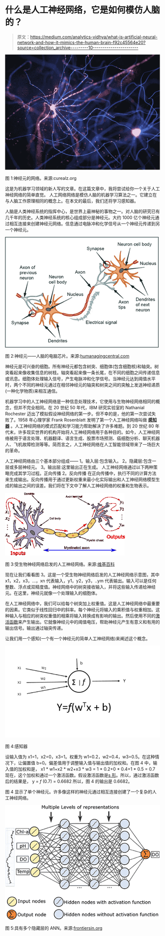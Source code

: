 # 什么是人工神经网络，它是如何模仿人脑的？

> 原文：<https://medium.com/analytics-vidhya/what-is-artificial-neural-network-and-how-it-mimics-the-human-brain-f92c45564e20?source=collection_archive---------10----------------------->

![](img/3888a1097a1acecbc7b35ddbdeb8b4e8.png)

图 1:神经元的网络。来源:curealz.org

这是为机器学习领域的新人写的文章。在这篇文章中，我将尝试给你一个关于人工神经网络的简单直觉。
人工网络网络是模仿人脑的机器学习算法之一。它建立在与人脑工作原理相同的概念上。在本文的最后，我们还将学习感知器。

人脑是人类神经系统的指挥中心，是世界上最神秘的事物之一。对人脑的研究已有几千年的历史。人类神经系统的核心组成部分是神经元。大约 1000 亿个神经元通过相互连接来创建神经元网络。信息通过电脉冲和化学信号从一个神经元传递到另一个神经元。

![](img/319915068199a33c22c797507799d2d1.png)

图 2:神经元——人脑的电脑芯片。来源:[humanagingcentral.com](http://www.humanagingcentral.com/images/brain_cells.jpg)

神经元是可兴奋的细胞。所有神经元都包含树突、细胞体(包含细胞核)和轴突。树突看起来像收集信息的树枝。轴突看起来像一条长尾，在不同的细胞之间传递信息或讯息。细胞体处理输入信号，产生电脉冲和化学信号。当神经元达到阈值水平时，两个不同的神经元通过在相邻神经元的轴突和树突之间的突触上发送神经递质(一种化学物质)来相互通信。

机器学习中的人工神经网络是一种信息处理技术，它使用与生物神经网络相同的概念，但并不完全相同。在 20 世纪 50 年代，IBM 研究实验室的 Nathanial Rochester 迈出了模拟假设神经网络的第一步。但不幸的是，他的第一次尝试失败了。1958 年心理学家 Frank Rosenblatt 发明了第一个人工神经网络叫做 [**感知器**](https://towardsdatascience.com/what-the-hell-is-perceptron-626217814f53) 。人工神经网络的模式匹配和学习能力帮助解决了许多难题。到 20 世纪 80 年代末，许多现实世界的机构开始将人工神经网络用于各种目的。如今，人工神经网络被用于语言处理、机器翻译、语言生成、股票市场预测、癌细胞分析、聊天机器人、飞机故障检测等等。简而言之，人工神经网络在人工智能领域带来了一场巨大的革命。

人工神经网络由三个基本部分组成——
1。输入层:包含输入。
2。隐藏层:包含一层或多层神经元。
3。输出层:这里输出正在生成。
人工神经网络通过以下两种策略完成其学习过程。正向传播
2。反向传播
在正向传播中，执行不同的计算方法来生成输出。反向传播用于通过更新权重来最小化实际输出和人工神经网络模型生成的输出之间的误差。我们将在下文中了解人工神经网络的权重和生物表示。

![](img/74d3c4a79559c3f0277b9a95fac52a57.png)

图 3:受生物神经网络启发的人工神经网络。来源:[维基百科](https://en.wikipedia.org/wiki/Artificial_neural_network#/media/File:Neuron3.png)

现在让我们看看图 3。这是一个受生物神经网络启发的人工神经网络示意图，其中 x1，x2，x3，…，xn 代表输入，y1，y2，y3，..ym 代表输出。输入可以是任何整数、浮点或双精度值。神经网络中的树突接收输入，并将这些输入传递给神经元。在这里，神经元就像一个处理输入的细胞体。

在人工神经网络中，我们可以给每个树突加上权重值。这是人工神经网络中最重要的因素。它类似于线性回归中的斜率。每个神经元将输入的乘积值与权重相加。这种输入与相应的树突权重值的相乘将输入转换成有影响的输出。然后使用不同的[激活函数](https://en.wikipedia.org/wiki/Activation_function)来产生输出。它就像神经元中的阈值电压，帮助神经元产生有意义和有用的输出信号。输出通过轴突传递。

让我们用一个感知(一个有一个神经元的简单人工神经网络)来阐述这个概念。

![](img/6c68fd93ddbbc41341046b680f654180.png)

图 4:感知器

设输入值为 x1=1，x2=0，x3=1。权重为 w1=0.2，w2=0.4，w3=0.5。在这种情况下，让偏置值 b=0。偏差值用于调整输入值与输出值的加权和。在图 4 中，输入值的加权和是，
x1 * w1+x2 * w2+x3 * w3 = 1 * 0.2+0 * 0.4+1 * 0.5 = 0.7
现在，这个加权和通过一个激活函数。假设激活函数是[s 形](https://en.wikipedia.org/wiki/Sigmoid_function)。所以，通过激活函数后的结果是，
y = *f* (0.7) = 0.6682
所以，图 4 的输出是 0.6682。

图 4 显示了单个神经元。许多像这样的神经元通过相互连接创建了一个复杂的人工神经网络。

![](img/3782a03fc3108d2a48e3ca158c0350f2.png)

图 5:具有多个隐藏层的 ANN。来源:[frontiersin.org](https://www.frontiersin.org/files/Articles/433165/fenvs-07-00046-HTML-r1/image_m/fenvs-07-00046-g004.jpg)